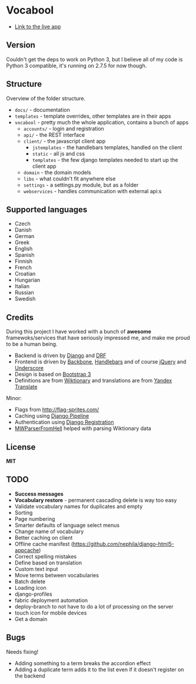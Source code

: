 # Vocabool

- [Link to the live app](http://alcesleo.pythonanywhere.com/)

## Version

Couldn't get the deps to work on Python 3, but I believe all of my code is Python 3 compatible, it's
running on 2.7.5 for now though.

## Structure

Overview of the folder structure.

- `docs/` - documentation
- `templates` - template overrides, other templates are in their apps
- `vocabool` - pretty much the whole application, contains a bunch of apps
    - `accounts/` - login and registration
    - `api/` - the REST interface
    - `client/` - the javascript client app
        - `jstemplates` - the handlebars templates, handled on the client
        - `static` - all js and css
        - `templates` - the few django templates needed to start up the client app
    - `domain` - the domain models
    - `libs` - what couldn't fit anywhere else
    - `settings` - a settings.py module, but as a folder
    - `webservices` - handles communication with external api:s

## Supported languages

- Czech
- Danish
- German
- Greek
- English
- Spanish
- Finnish
- French
- Croatian
- Hungarian
- Italian
- Russian
- Swedish

## Credits

During this project I have worked with a bunch of **awesome** framewoks/services that
have seriously impressed me, and make me proud to be a human being.

-   Backend is driven by [Django](https://www.djangoproject.com/) and [DRF](http://django-rest-framework.org/)
-   Frontend is driven by [Backbone](http://backbonejs.org/), [Handlebars](http://handlebarsjs.com/)
    and of course [jQuery](http://jquery.com/) and [Underscore](http://underscorejs.org/)
-   Design is based on [Bootstrap 3](http://getbootstrap.com/)
-   Definitions are from [Wiktionary](http://www.wiktionary.org/)
    and translations are from [Yandex Translate](http://translate.yandex.com/)

Minor:

- Flags from <http://flag-sprites.com/>
- Caching using [Django Pipeline](http://django-pipeline.readthedocs.org/)
- Authentication using [Django Registration](https://django-registration.readthedocs.org/en/latest/)
- [MWParserFromHell](http://mwparserfromhell.readthedocs.org/en/latest/) helped with parsing Wiktionary data

## License

**MIT**

## TODO

- **Success messages**
- **Vocabulary restore** - permanent cascading delete is way too easy
- Validate vocabulary names for duplicates and empty
- Sorting
- Page numbering
- Smarter defaults of language select menus
- Change name of vocabulary
- Better caching on client
- Offline cache manifest (https://github.com/nephila/django-html5-appcache)
- Correct spelling mistakes
- Define based on translation
- Custom text input
- Move terms between vocabularies
- Batch delete
- Loading icon
- django-profiles
- fabric deployment automation
- deploy-branch to not have to do a lot of processing on the server
- touch icon for mobile devices
- Get a domain

## Bugs

Needs fixing!

- Adding something to a term breaks the accordion effect
- Adding a duplicate term adds it to the list even if it doesn't register on the backend
